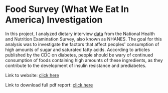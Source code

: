 # Food Survey (What We Eat In America) Investigation

In this project, I analyzed dietary interview [data](https://www.ars.usda.gov/northeast-area/beltsville-md-bhnrc/beltsville-human-nutrition-research-center/food-surveys-research-group/docs/wweia-documentation-and-data-sets/) from the National Health and Nutrition Examination Survey, also known as NHANES. The goal for this analysis was to investigate the factors that affect peoples' consumption of high amounts of sugar and saturated fatty acids. According to articles published by the CDC on diabetes, people should be wary of continued consumption of foods containing high amounts of these ingredients, as they contribute to the development of insulin resistance and prediabetes.

Link to website: [click here](https://qy27ax-flemming.shinyapps.io/main/)

Link to download full pdf report: [click here](https://github.com/flemm0/nhanes_survey_analysis/raw/main/full_report/full_report.pdf)
